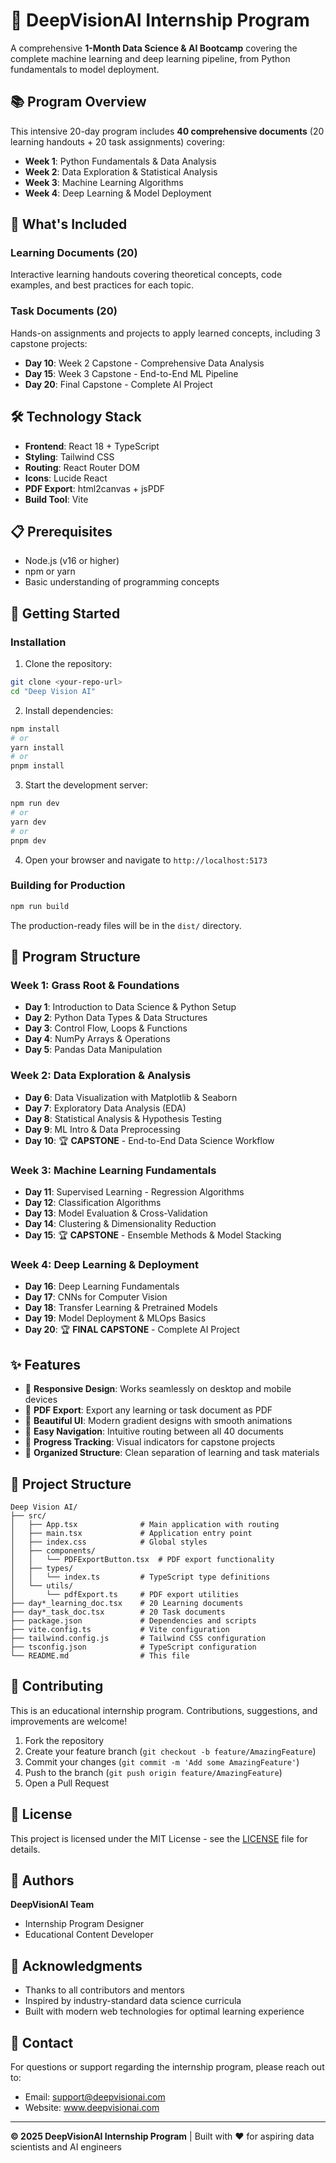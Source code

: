 # 🚀 DeepVisionAI Internship Program

A comprehensive **1-Month Data Science & AI Bootcamp** covering the complete machine learning and deep learning pipeline, from Python fundamentals to model deployment.

## 📚 Program Overview

This intensive 20-day program includes **40 comprehensive documents** (20 learning handouts + 20 task assignments) covering:

- **Week 1**: Python Fundamentals & Data Analysis
- **Week 2**: Data Exploration & Statistical Analysis
- **Week 3**: Machine Learning Algorithms
- **Week 4**: Deep Learning & Model Deployment

## 🎯 What's Included

### Learning Documents (20)
Interactive learning handouts covering theoretical concepts, code examples, and best practices for each topic.

### Task Documents (20)
Hands-on assignments and projects to apply learned concepts, including 3 capstone projects:
- **Day 10**: Week 2 Capstone - Comprehensive Data Analysis
- **Day 15**: Week 3 Capstone - End-to-End ML Pipeline
- **Day 20**: Final Capstone - Complete AI Project

## 🛠️ Technology Stack

- **Frontend**: React 18 + TypeScript
- **Styling**: Tailwind CSS
- **Routing**: React Router DOM
- **Icons**: Lucide React
- **PDF Export**: html2canvas + jsPDF
- **Build Tool**: Vite

## 📋 Prerequisites

- Node.js (v16 or higher)
- npm or yarn
- Basic understanding of programming concepts

## 🚀 Getting Started

### Installation

1. Clone the repository:
```bash
git clone <your-repo-url>
cd "Deep Vision AI"
```

2. Install dependencies:
```bash
npm install
# or
yarn install
# or
pnpm install
```

3. Start the development server:
```bash
npm run dev
# or
yarn dev
# or
pnpm dev
```

4. Open your browser and navigate to `http://localhost:5173`

### Building for Production

```bash
npm run build
```

The production-ready files will be in the `dist/` directory.

## 📖 Program Structure

### Week 1: Grass Root & Foundations
- **Day 1**: Introduction to Data Science & Python Setup
- **Day 2**: Python Data Types & Data Structures
- **Day 3**: Control Flow, Loops & Functions
- **Day 4**: NumPy Arrays & Operations
- **Day 5**: Pandas Data Manipulation

### Week 2: Data Exploration & Analysis
- **Day 6**: Data Visualization with Matplotlib & Seaborn
- **Day 7**: Exploratory Data Analysis (EDA)
- **Day 8**: Statistical Analysis & Hypothesis Testing
- **Day 9**: ML Intro & Data Preprocessing
- **Day 10**: 🏆 **CAPSTONE** - End-to-End Data Science Workflow

### Week 3: Machine Learning Fundamentals
- **Day 11**: Supervised Learning - Regression Algorithms
- **Day 12**: Classification Algorithms
- **Day 13**: Model Evaluation & Cross-Validation
- **Day 14**: Clustering & Dimensionality Reduction
- **Day 15**: 🏆 **CAPSTONE** - Ensemble Methods & Model Stacking

### Week 4: Deep Learning & Deployment
- **Day 16**: Deep Learning Fundamentals
- **Day 17**: CNNs for Computer Vision
- **Day 18**: Transfer Learning & Pretrained Models
- **Day 19**: Model Deployment & MLOps Basics
- **Day 20**: 🏆 **FINAL CAPSTONE** - Complete AI Project

## ✨ Features

- 📱 **Responsive Design**: Works seamlessly on desktop and mobile devices
- 📄 **PDF Export**: Export any learning or task document as PDF
- 🎨 **Beautiful UI**: Modern gradient designs with smooth animations
- 🧭 **Easy Navigation**: Intuitive routing between all 40 documents
- 🎯 **Progress Tracking**: Visual indicators for capstone projects
- 💾 **Organized Structure**: Clean separation of learning and task materials

## 📁 Project Structure

```
Deep Vision AI/
├── src/
│   ├── App.tsx              # Main application with routing
│   ├── main.tsx             # Application entry point
│   ├── index.css            # Global styles
│   ├── components/
│   │   └── PDFExportButton.tsx  # PDF export functionality
│   ├── types/
│   │   └── index.ts         # TypeScript type definitions
│   └── utils/
│       └── pdfExport.ts     # PDF export utilities
├── day*_learning_doc.tsx    # 20 Learning documents
├── day*_task_doc.tsx        # 20 Task documents
├── package.json             # Dependencies and scripts
├── vite.config.ts           # Vite configuration
├── tailwind.config.js       # Tailwind CSS configuration
├── tsconfig.json            # TypeScript configuration
└── README.md                # This file
```

## 🤝 Contributing

This is an educational internship program. Contributions, suggestions, and improvements are welcome!

1. Fork the repository
2. Create your feature branch (`git checkout -b feature/AmazingFeature`)
3. Commit your changes (`git commit -m 'Add some AmazingFeature'`)
4. Push to the branch (`git push origin feature/AmazingFeature`)
5. Open a Pull Request

## 📝 License

This project is licensed under the MIT License - see the [LICENSE](LICENSE) file for details.

## 👥 Authors

**DeepVisionAI Team**
- Internship Program Designer
- Educational Content Developer

## 🙏 Acknowledgments

- Thanks to all contributors and mentors
- Inspired by industry-standard data science curricula
- Built with modern web technologies for optimal learning experience

## 📧 Contact

For questions or support regarding the internship program, please reach out to:
- Email: support@deepvisionai.com
- Website: www.deepvisionai.com

---

**© 2025 DeepVisionAI Internship Program** | Built with ❤️ for aspiring data scientists and AI engineers
